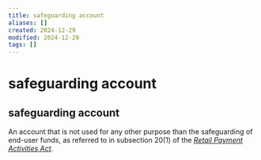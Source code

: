 ```yaml
---
title: safeguarding account
aliases: []
created: 2024-12-29
modified: 2024-12-29
tags: []
---
```

# safeguarding account
## safeguarding account

An account that is not used for any other purpose than the safeguarding of end-user funds, as referred to in subsection 20(1) of the [_Retail Payment Activities Act_](https://laws-lois.justice.gc.ca/eng/acts/r-7.36/FullText.html).
